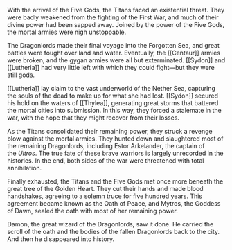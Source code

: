With the arrival of the Five Gods, the Titans faced an existential threat. They were badly weakened from the fighting of the First War, and much of their divine power had been sapped away. Joined by the power of the Five Gods, the mortal armies were nigh unstoppable.

The Dragonlords made their final voyage into the Forgotten Sea, and great battles were fought over land and water. Eventually, the [[Centaur]] armies were broken, and the gygan armies were all but exterminated. [[Sydon]] and [[Lutheria]] had very little left with which they could fight—but they were still gods.

[[Lutheria]] lay claim to the vast underworld of the Nether Sea, capturing the souls of the dead to make up for what she had lost. [[Sydon]] secured his hold on the waters of [[Thylea]], generating great storms that battered the mortal cities into submission. In this way, they forced a stalemate in the war, with the hope that they might recover from their losses.

As the Titans consolidated their remaining power, they struck a revenge blow against the mortal armies. They hunted down and slaughtered most of the remaining Dragonlords, including Estor Arkelander, the captain of the _Ultros_. The true fate of these brave warriors is largely unrecorded in the histories. In the end, both sides of the war were threatened with total annihilation.

Finally exhausted, the Titans and the Five Gods met once more beneath the great tree of the Golden Heart. They cut their hands and made blood handshakes, agreeing to a solemn truce for five hundred years. This agreement became known as the Oath of Peace, and Mytros, the Goddess of Dawn, sealed the oath with most of her remaining power.

Damon, the great wizard of the Dragonlords, saw it done. He carried the scroll of the oath and the bodies of the fallen Dragonlords back to the city. And then he disappeared into history.